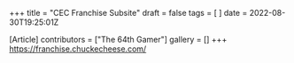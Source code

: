 +++
title = "CEC Franchise Subsite"
draft = false
tags = [ ]
date = 2022-08-30T19:25:01Z

[Article]
contributors = ["The 64th Gamer"]
gallery = []
+++
https://franchise.chuckecheese.com/
